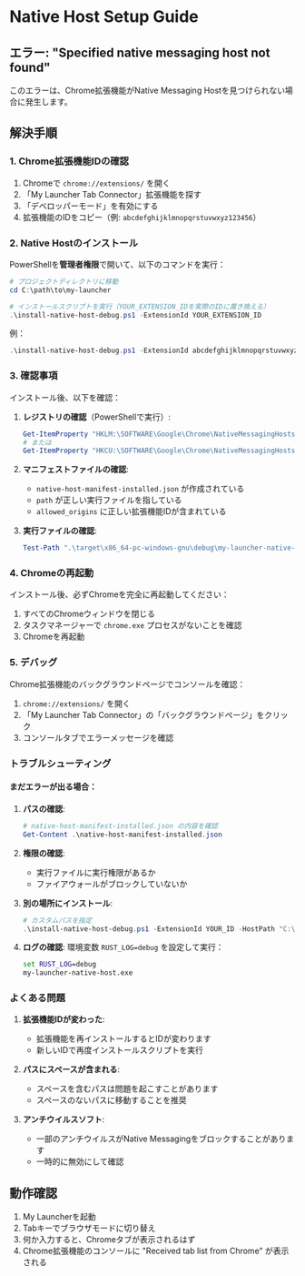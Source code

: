 # Native Host Setup Guide

## エラー: "Specified native messaging host not found"

このエラーは、Chrome拡張機能がNative Messaging Hostを見つけられない場合に発生します。

## 解決手順

### 1. Chrome拡張機能IDの確認
1. Chromeで `chrome://extensions/` を開く
2. 「My Launcher Tab Connector」拡張機能を探す
3. 「デベロッパーモード」を有効にする
4. 拡張機能のIDをコピー（例: `abcdefghijklmnopqrstuvwxyz123456`）

### 2. Native Hostのインストール

PowerShellを**管理者権限**で開いて、以下のコマンドを実行：

```powershell
# プロジェクトディレクトリに移動
cd C:\path\to\my-launcher

# インストールスクリプトを実行（YOUR_EXTENSION_IDを実際のIDに置き換える）
.\install-native-host-debug.ps1 -ExtensionId YOUR_EXTENSION_ID
```

例：
```powershell
.\install-native-host-debug.ps1 -ExtensionId abcdefghijklmnopqrstuvwxyz123456
```

### 3. 確認事項

インストール後、以下を確認：

1. **レジストリの確認**（PowerShellで実行）:
   ```powershell
   Get-ItemProperty "HKLM:\SOFTWARE\Google\Chrome\NativeMessagingHosts\com.mylauncher.tabconnector"
   # または
   Get-ItemProperty "HKCU:\SOFTWARE\Google\Chrome\NativeMessagingHosts\com.mylauncher.tabconnector"
   ```

2. **マニフェストファイルの確認**:
   - `native-host-manifest-installed.json` が作成されている
   - `path` が正しい実行ファイルを指している
   - `allowed_origins` に正しい拡張機能IDが含まれている

3. **実行ファイルの確認**:
   ```powershell
   Test-Path ".\target\x86_64-pc-windows-gnu\debug\my-launcher-native-host.exe"
   ```

### 4. Chromeの再起動

インストール後、必ずChromeを完全に再起動してください：
1. すべてのChromeウィンドウを閉じる
2. タスクマネージャーで `chrome.exe` プロセスがないことを確認
3. Chromeを再起動

### 5. デバッグ

Chrome拡張機能のバックグラウンドページでコンソールを確認：
1. `chrome://extensions/` を開く
2. 「My Launcher Tab Connector」の「バックグラウンドページ」をクリック
3. コンソールタブでエラーメッセージを確認

### トラブルシューティング

#### まだエラーが出る場合：

1. **パスの確認**:
   ```powershell
   # native-host-manifest-installed.json の内容を確認
   Get-Content .\native-host-manifest-installed.json
   ```

2. **権限の確認**:
   - 実行ファイルに実行権限があるか
   - ファイアウォールがブロックしていないか

3. **別の場所にインストール**:
   ```powershell
   # カスタムパスを指定
   .\install-native-host-debug.ps1 -ExtensionId YOUR_ID -HostPath "C:\MyLauncher\my-launcher-native-host.exe"
   ```

4. **ログの確認**:
   環境変数 `RUST_LOG=debug` を設定して実行：
   ```cmd
   set RUST_LOG=debug
   my-launcher-native-host.exe
   ```

### よくある問題

1. **拡張機能IDが変わった**:
   - 拡張機能を再インストールするとIDが変わります
   - 新しいIDで再度インストールスクリプトを実行

2. **パスにスペースが含まれる**:
   - スペースを含むパスは問題を起こすことがあります
   - スペースのないパスに移動することを推奨

3. **アンチウイルスソフト**:
   - 一部のアンチウイルスがNative Messagingをブロックすることがあります
   - 一時的に無効にして確認

## 動作確認

1. My Launcherを起動
2. Tabキーでブラウザモードに切り替え
3. 何か入力すると、Chromeタブが表示されるはず
4. Chrome拡張機能のコンソールに "Received tab list from Chrome" が表示される
